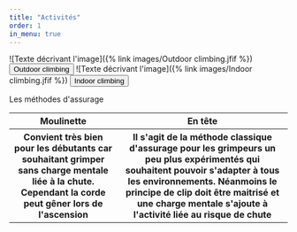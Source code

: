 ```yaml
---
title: "Activités"
order: 1
in_menu: true
---
```

![Texte décrivant l'image]({% link images/Outdoor climbing.jfif %})
<button>Outdoor climbing</button>
![Texte décrivant l'image]({% link images/Indoor climbing.jfif %})
<button>Indoor climbing</button>

<p>Les méthodes d'assurage</p>

<table>
 <tr>
  <th>Moulinette</th>
  <th>En tête</th>
 </tr> 
<tr>
<th>Convient très bien pour les débutants car souhaitant grimper sans charge mentale liée à la chute. Cependant la corde peut gêner lors de l'ascension</th>
<th>Il s'agit de la méthode classique d'assurage pour les grimpeurs un peu plus expérimentés qui souhaitent pouvoir s'adapter à tous les environnements. Néanmoins le principe de clip doit être maitrisé et une charge mentale s'ajoute à l'activité liée au risque de chute</th>
</tr>
</table> 